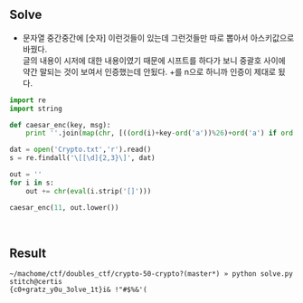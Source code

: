 ## Solve
- 문자열 중간중간에 [숫자] 이런것들이 있는데 그런것들만 따로 뽑아서 아스키값으로 바꿨다. </br>글의 내용이 시저에 대한 내용이였기 때문에 시프트를 하다가 보니 중괄호 사이에 약간 말되는 것이 보여서 인증했는데 안됬다. +를 n으로 하니까 인증이 제대로 됬다.

```python
import re
import string

def caesar_enc(key, msg):
    print ''.join(map(chr, [((ord(i)+key-ord('a'))%26)+ord('a') if ord('a')<=ord(i)<=ord('z') else ord(i) for i in msg]))

dat = open('Crypto.txt','r').read()
s = re.findall('\[[\d]{2,3}\]', dat)

out = ''
for i in s:
    out += chr(eval(i.strip('[]')))

caesar_enc(11, out.lower())
```
</br>

## Result

```
~/machome/ctf/doubles_ctf/crypto-50-crypto?(master*) » python solve.py                               stitch@certis
{c0+gratz_y0u_3olve_1t}i& !"#$%&'(
```
